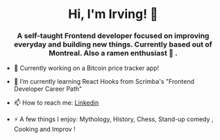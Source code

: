 <h1 align= "center"> Hi, I'm Irving! 👋</h1> 


<h3 align= "center">A self-taught Frontend developer focused on improving everyday and building new things. Currently based out of Montreal. Also a ramen enthusiast 🍜 .</h3>

- 🔭 Currently working on a Bitcoin price tracker app!
- 🌱 I’m currently learning React Hooks from Scrimba's "Frontend Developer Career Path"










- 📫 How to reach me: [Linkedin](https://www.linkedin.com/in/irving-henriquez/)


- ⚡ A few things I enjoy: Mythology, History, Chess, Stand-up comedy , Cooking and Improv  ! 

<!--


Here are some ideas to get you started:

- 🔭 I’m currently working on ...
- 🌱 I’m currently learning ...
- 👯 I’m looking to collaborate on ...
- 🤔 I’m looking for help with ...
- 💬 Ask me about ...
- 📫 How to reach me: ...
- 😄 Pronouns: ...
- ⚡ Fun fact: ...
-->

